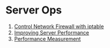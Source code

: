 # Server Ops

1. [Control Network Firewall with iptable](./control_network_firewall_with_iptable.md)
2. [Improving Server Performance](./improving_server_perf.md)
3. [Performance Measurement](./performance_measure.md)
